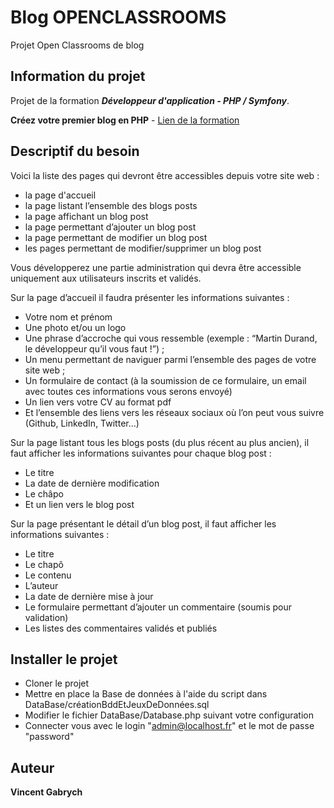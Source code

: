 # Blog OPENCLASSROOMS


Projet Open Classrooms de blog 

## Information du projet 

Projet de la formation ***Développeur d'application - PHP / Symfony***.

**Créez votre premier blog en PHP** - [Lien de la formation](https://openclassrooms.com/fr/paths/59-developpeur-dapplication-php-symfony)

## Descriptif du besoin 

Voici la liste des pages qui devront être accessibles depuis votre site web :
 
*   la page d'accueil
*   la page listant l’ensemble des blogs posts
*   la page affichant un blog post
*   la page permettant d’ajouter un blog post
*   la page permettant de modifier un blog post
*   les pages permettant de modifier/supprimer un blog post
 
Vous développerez une partie administration qui devra être accessible uniquement aux utilisateurs inscrits et validés.
 
Sur la page d’accueil il faudra présenter les informations suivantes :
 
*   Votre nom et prénom
*   Une photo et/ou un logo
*   Une phrase d’accroche qui vous ressemble (exemple : “Martin Durand, le développeur qu’il vous faut !”) ;
*   Un menu permettant de naviguer parmi l’ensemble des pages de votre site web ;
*   Un formulaire de contact (à la soumission de ce formulaire, un email avec toutes ces informations vous serons envoyé)
*   Un lien vers votre CV au format pdf
*   Et l’ensemble des liens vers les réseaux sociaux où l’on peut vous suivre (Github, LinkedIn, Twitter…)
 
Sur la page listant tous les blogs posts (du plus récent au plus ancien), il faut afficher les informations suivantes pour chaque blog post :
 
*   Le titre
*   La date de dernière modification
*   Le châpo
*   Et un lien vers le blog post
 
Sur la page présentant le détail d’un blog post, il faut afficher les informations suivantes :
 
*   Le titre
*   Le chapô
*   Le contenu
*   L’auteur
*   La date de dernière mise à jour
*   Le formulaire permettant d’ajouter un commentaire (soumis pour validation)
*   Les listes des commentaires validés et publiés


## Installer le projet 
*   Cloner le projet
*   Mettre en place la Base de données à l'aide du script dans DataBase/créationBddEtJeuxDeDonnées.sql
*   Modifier le fichier DataBase/Database.php suivant votre configuration
*   Connecter vous avec le login "admin@localhost.fr" et le mot de passe "password"


## Auteur

**Vincent Gabrych** 

